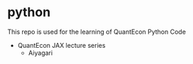 # python
This repo is used for the learning of QuantEcon Python Code

- QuantEcon JAX lecture series
  - Aiyagari
